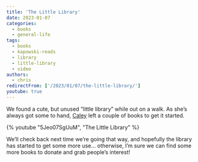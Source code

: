 ```yaml
---
title: 'The Little Library'
date: 2023-01-07
categories:
  - books
  - general-life
tags:
  - books
  - kapowski-reads
  - library
  - little-library
  - video
authors:
  - chris
redirectFrom: ['/2023/01/07/the-little-library/']
youtube: true
---
```


We found a cute, but unused “little library” while out on a walk. As she’s always got some to hand, [Caley](https://youtube.com/@KapowskiReads) left a couple of books to get it started.

{% youtube "5Jeo07SgUuM", "The Little Library" %}

We’ll check back next time we’re going that way, and hopefully the library has started to get some more use… otherwise, I’m sure we can find some more books to donate and grab people’s interest!
